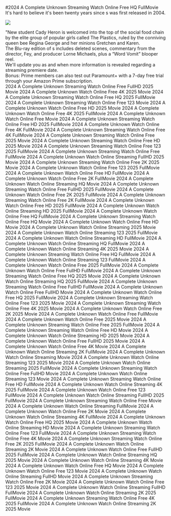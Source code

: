 #2024 A Complete Unknown Streaming Watch Online Free HQ FullMovie  
It's hard to believe it's been twenty years since s was first released in 2004.  
  
[![](https://i.imgur.com/qSNzIqt.png)](https://movie.rssnews.media/cNTdxsv.php)  
  
"New student Cady Heron is welcomed into the top of the social food chain by the elite group of popular girls called The Plastics, ruled by the conniving queen bee Regina George and her minions Gretchen and Karen.  
The Blu-ray edition of s includes deleted scenes, commentary from the director, Fey, and producer Lorne Michaels, plus a “Word Vomit” blooper reel.  
We'll update you as and when more information is revealed regarding a streaming premiere date.  
Bonus: Prime members can also test out Paramount+ with a 7-day free trial through your Amazon Prime subscription.  
2024 A Complete Unknown Streaming Watch Online Free FullHD 2025 Movie
2024 A Complete Unknown Watch Online Free 4K 2025 Movie
2024 A Complete Unknown Streaming Watch Online Free HQ 2025 FullMovie
2024 A Complete Unknown Streaming Watch Online Free 123 Movie
2024 A Complete Unknown Watch Online Free HD 2025 Movie
2024 A Complete Unknown Watch Online Free 4K 2025 FullMovie
2024 A Complete Unknown Watch Online Free Movie
2024 A Complete Unknown Streaming Watch Online Free HD 2025 FullMovie
2024 A Complete Unknown Watch Online Free 4K FullMovie
2024 A Complete Unknown Streaming Watch Online Free 4K FullMovie
2024 A Complete Unknown Streaming Watch Online Free 2025 Movie
2024 A Complete Unknown Streaming Watch Online Free HD 2025 Movie
2024 A Complete Unknown Streaming Watch Online Free 123 2025 FullMovie
2024 A Complete Unknown Streaming Watch Online Free FullMovie
2024 A Complete Unknown Watch Online Streaming FullHD 2025 Movie
2024 A Complete Unknown Streaming Watch Online Free 2K 2025 Movie
2024 A Complete Unknown Watch Online Free 123 2025 FullMovie
2024 A Complete Unknown Watch Online Free HD FullMovie
2024 A Complete Unknown Watch Online Free 2K FullMovie
2024 A Complete Unknown Watch Online Streaming HQ Movie
2024 A Complete Unknown Streaming Watch Online Free FullHD 2025 FullMovie
2024 A Complete Unknown Watch Online Free 2K 2025 FullMovie
2024 A Complete Unknown Streaming Watch Online Free 2K FullMovie
2024 A Complete Unknown Watch Online Free HD 2025 FullMovie
2024 A Complete Unknown Watch Online Streaming HD 2025 FullMovie
2024 A Complete Unknown Watch Online Free HQ FullMovie
2024 A Complete Unknown Streaming Watch Online Free HQ Movie
2024 A Complete Unknown Watch Online Free HD Movie
2024 A Complete Unknown Watch Online Streaming 2025 Movie
2024 A Complete Unknown Watch Online Streaming 123 2025 FullMovie
2024 A Complete Unknown Watch Online Streaming HD FullMovie
2024 A Complete Unknown Watch Online Streaming HQ FullMovie
2024 A Complete Unknown Watch Online Streaming 4K 2025 Movie
2024 A Complete Unknown Streaming Watch Online Free HQ FullMovie
2024 A Complete Unknown Watch Online Streaming 123 FullMovie
2024 A Complete Unknown Watch Online Free 2025 FullMovie
2024 A Complete Unknown Watch Online Free FullHD FullMovie
2024 A Complete Unknown Streaming Watch Online Free HQ 2025 Movie
2024 A Complete Unknown Watch Online Streaming HQ 2025 FullMovie
2024 A Complete Unknown Streaming Watch Online Free FullHD FullMovie
2024 A Complete Unknown Watch Online Free FullHD Movie
2024 A Complete Unknown Watch Online Free HQ 2025 FullMovie
2024 A Complete Unknown Streaming Watch Online Free 123 2025 Movie
2024 A Complete Unknown Streaming Watch Online Free 4K 2025 Movie
2024 A Complete Unknown Watch Online Free 2K 2025 Movie
2024 A Complete Unknown Watch Online Free FullMovie
2024 A Complete Unknown Watch Online Free 2025 Movie
2024 A Complete Unknown Streaming Watch Online Free 2025 FullMovie
2024 A Complete Unknown Streaming Watch Online Free HD Movie
2024 A Complete Unknown Watch Online Streaming HD 2025 Movie
2024 A Complete Unknown Watch Online Free FullHD 2025 Movie
2024 A Complete Unknown Watch Online Free 4K Movie
2024 A Complete Unknown Watch Online Streaming 2K FullMovie
2024 A Complete Unknown Watch Online Streaming Movie
2024 A Complete Unknown Watch Online Streaming 123 2025 Movie
2024 A Complete Unknown Watch Online Streaming 2025 FullMovie
2024 A Complete Unknown Streaming Watch Online Free FullHD Movie
2024 A Complete Unknown Watch Online Streaming 123 Movie
2024 A Complete Unknown Streaming Watch Online Free HD FullMovie
2024 A Complete Unknown Watch Online Streaming 4K 2025 FullMovie
2024 A Complete Unknown Watch Online Free 123 FullMovie
2024 A Complete Unknown Watch Online Streaming FullHD 2025 FullMovie
2024 A Complete Unknown Streaming Watch Online Free Movie
2024 A Complete Unknown Watch Online Streaming FullMovie
2024 A Complete Unknown Watch Online Free 2K Movie
2024 A Complete Unknown Watch Online Streaming 4K FullMovie
2024 A Complete Unknown Watch Online Free HQ 2025 Movie
2024 A Complete Unknown Watch Online Streaming HD Movie
2024 A Complete Unknown Streaming Watch Online Free 123 FullMovie
2024 A Complete Unknown Streaming Watch Online Free 4K Movie
2024 A Complete Unknown Streaming Watch Online Free 2K 2025 FullMovie
2024 A Complete Unknown Watch Online Streaming 2K Movie
2024 A Complete Unknown Watch Online Free FullHD 2025 FullMovie
2024 A Complete Unknown Watch Online Streaming HQ 2025 Movie
2024 A Complete Unknown Watch Online Streaming 4K Movie
2024 A Complete Unknown Watch Online Free HQ Movie
2024 A Complete Unknown Watch Online Free 123 Movie
2024 A Complete Unknown Watch Online Streaming FullHD Movie
2024 A Complete Unknown Streaming Watch Online Free 2K Movie
2024 A Complete Unknown Watch Online Free 123 2025 Movie
2024 A Complete Unknown Watch Online Streaming FullHD FullMovie
2024 A Complete Unknown Watch Online Streaming 2K 2025 FullMovie
2024 A Complete Unknown Streaming Watch Online Free 4K 2025 FullMovie
2024 A Complete Unknown Watch Online Streaming 2K 2025 Movie